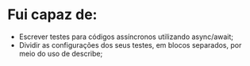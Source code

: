 # Fui capaz de:

* Escrever testes para códigos assíncronos utilizando async/await;
* Dividir as configurações dos seus testes, em blocos separados, por meio do uso de describe;
